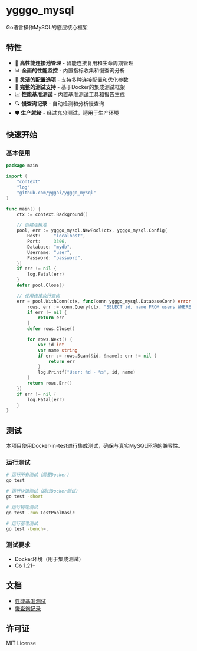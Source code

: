 # ygggo_mysql
Go语言操作MySQL的底层核心框架

## 特性

- 🚀 **高性能连接池管理** - 智能连接复用和生命周期管理
- 📊 **全面的性能监控** - 内置指标收集和慢查询分析
- 🔧 **灵活的配置选项** - 支持多种连接配置和优化参数
- 🧪 **完整的测试支持** - 基于Docker的集成测试框架
- 📈 **性能基准测试** - 内置基准测试工具和报告生成
- 🔍 **慢查询记录** - 自动检测和分析慢查询
- 🛡️ **生产就绪** - 经过充分测试，适用于生产环境

## 快速开始

### 基本使用

```go
package main

import (
    "context"
    "log"
    "github.com/yggai/ygggo_mysql"
)

func main() {
    ctx := context.Background()

    // 创建连接池
    pool, err := ygggo_mysql.NewPool(ctx, ygggo_mysql.Config{
        Host:     "localhost",
        Port:     3306,
        Database: "mydb",
        Username: "user",
        Password: "password",
    })
    if err != nil {
        log.Fatal(err)
    }
    defer pool.Close()

    // 使用连接执行查询
    err = pool.WithConn(ctx, func(conn ygggo_mysql.DatabaseConn) error {
        rows, err := conn.Query(ctx, "SELECT id, name FROM users WHERE age > ?", 18)
        if err != nil {
            return err
        }
        defer rows.Close()

        for rows.Next() {
            var id int
            var name string
            if err := rows.Scan(&id, &name); err != nil {
                return err
            }
            log.Printf("User: %d - %s", id, name)
        }
        return rows.Err()
    })
    if err != nil {
        log.Fatal(err)
    }
}
```

## 测试

本项目使用Docker-in-test进行集成测试，确保与真实MySQL环境的兼容性。

### 运行测试

```bash
# 运行所有测试（需要Docker）
go test

# 运行快速测试（跳过Docker测试）
go test -short

# 运行特定测试
go test -run TestPoolBasic

# 运行基准测试
go test -bench=.
```

### 测试要求

- Docker环境（用于集成测试）
- Go 1.21+

## 文档

- [性能基准测试](docs/性能基准测试.md)
- [慢查询记录](docs/慢查询记录.md)

## 许可证

MIT License
